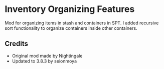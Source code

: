 # Inventory Organizing Features

Mod for organizing items in stash and containers in SPT.
I added recursive sort functionality to organize containers inside other containers.

## Credits

- Original mod made by Nightingale
- Updated to 3.8.3 by seionmoya
